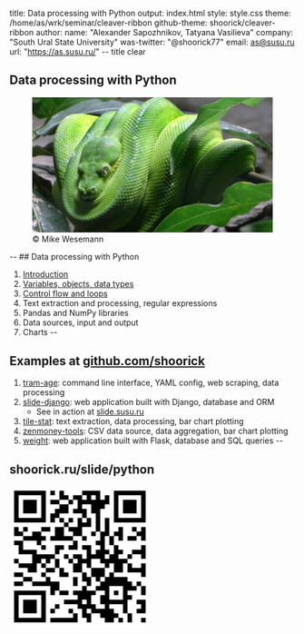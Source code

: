 title: Data processing with Python
output: index.html
style: style.css
theme: /home/as/wrk/seminar/cleaver-ribbon
github-theme: shoorick/cleaver-ribbon
author:
  name: "Alexander Sapozhnikov, Tatyana Vasilieva"
  company: "South Ural State University"
  was-twitter: "@shoorick77"
  email: as@susu.ru
  url: "https://as.susu.ru/"
-- title clear
## Data processing with Python
<figure>
    <img class="cover" src="images/baumpython-cropped.jpg" alt="Python">
    <figcaption class="copyright right white">
        © Mike Wesemann
    </figcaption>
</figure>
--
## Data processing with Python

1. [Introduction](1-intro.html)
2. [Variables, objects, data types](2-data.html)
3. [Control flow and loops](3-flow.html)
4. Text extraction and processing, regular expressions
5. Pandas and NumPy libraries
6. Data sources, input and output
7. Charts
--
## Examples at [github.com/shoorick](https://github.com/shoorick/)

1. [tram-age](https://github.com/shoorick/tram-age):
command line interface, YAML config, web scraping, data processing
2. [slide-django](https://github.com/shoorick/slide-django):
web application built with Django, database and ORM
    * See in action at [slide.susu.ru](https://slide.susu.ru/)
3. [tile-stat](https://github.com/shoorick/tile-stat):
text extraction, data processing, bar chart plotting
4. [zenmoney-tools](https://github.com/shoorick/zenmoney-tools):
CSV data source, data aggregation, bar chart plotting
5. [weight](https://github.com/shoorick/weight):
web application built with Flask, database and SQL queries
--
## shoorick.ru/slide/python

![QR code](images/qr-link.png)
